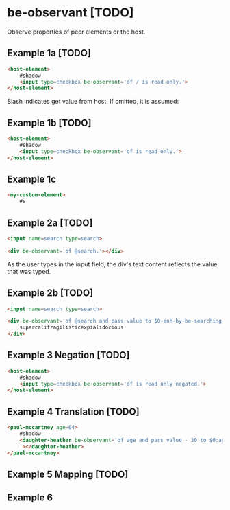 # be-observant [TODO]

Observe properties of peer elements or the host.

## Example 1a [TODO]

```html
<host-element>
    #shadow
    <input type=checkbox be-observant='of / is read only.'>
</host-element>
```

Slash indicates get value from host.  If omitted, it is assumed:

## Example 1b [TODO]

```html
<host-element>
    #shadow
    <input type=checkbox be-observant='of is read only.'>
</host-element>
```

## Example 1c

```html
<my-custom-element>
    #s
```


## Example 2a [TODO]

```html
<input name=search type=search>

<div be-observant='of @search.'></div>
```

As the user types in the input field, the div's text content reflects the value that was typed.

## Example 2b [TODO]

```html
<input name=search type=search>

<div be-observant='of @search and pass value to $0-enh-by-be-searching : for text.'>
    supercalifragilisticexpialidocious
</div>
```

## Example 3  Negation [TODO]

```html
<host-element>
    #shadow
    <input type=checkbox be-observant='of is read only negated.'>
</host-element>
```

## Example 4 Translation [TODO]

```html
<paul-mccartney age=64>
    #shadow
    <daughter-heather be-observant='of age and pass value - 20 to $0:age.
    '></daughter-heather>
</paul-mccartney>
```

## Example 5 Mapping [TODO]

## Example 6